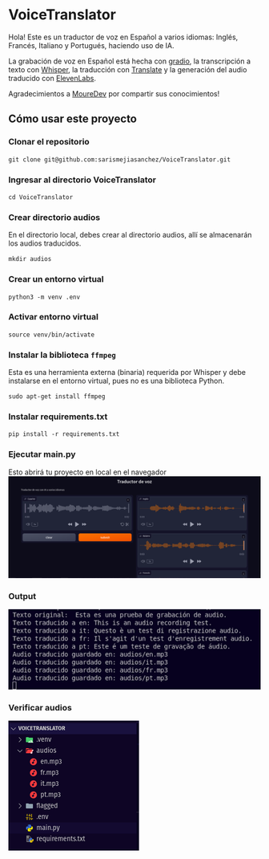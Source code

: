 # VoiceTranslator

Hola! Este es un traductor de voz en Español a varios idiomas: Inglés, Francés, Italiano y Portugués, haciendo uso de IA.

La grabación de voz en Español está hecha con [gradio](https://www.gradio.app/), la transcripción a texto con [Whisper](https://github.com/openai/whisper), la traducción con [Translate](https://github.com/terryyin/translate-python) y la generación del audio traducido con [ElevenLabs](https://elevenlabs.io/docs/api-reference/getting-started).

Agradecimientos a [MoureDev](https://youtu.be/oxLvf2nDCvQ?si=8fC2fkEkYl_FwSfc) por compartir sus conocimientos!


## Cómo usar este proyecto

### Clonar el repositorio

    git clone git@github.com:sarismejiasanchez/VoiceTranslator.git

### Ingresar al directorio VoiceTranslator
    cd VoiceTranslator

### Crear directorio audios
En el directorio local, debes crear al directorio audios, allí se almacenarán los audios traducidos.

    mkdir audios


### Crear un entorno virtual

    python3 -m venv .env

### Activar entorno virtual 

    source venv/bin/activate

### Instalar la biblioteca `ffmpeg` 
Esta es una herramienta externa (binaria) requerida por Whisper y debe instalarse en el entorno virtual, pues no es una biblioteca Python.

    sudo apt-get install ffmpeg

### Instalar requirements.txt

    pip install -r requirements.txt
 
 ### Ejecutar main.py
 Esto abrirá tu proyecto en local en el navegador
 ![web](images/web.png)
 
### Output
![output](images/output.png)

### Verificar audios
![audios](images/audios.png)